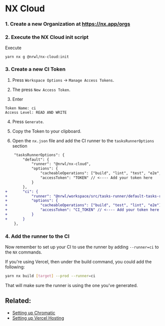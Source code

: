 # NX Cloud

### 1. Create a new Organization at https://nx.app/orgs

### 2. Execute the NX Cloud init script

Execute

```
yarn nx g @nrwl/nx-cloud:init
```

### 3. Create a new CI Token

1. Press `Workspace Options` -> `Manage Access Tokens`.

2. The press `New Access Token`.

3. Enter

```
Token Name: ci
Access Level: READ AND WRITE
```

4. Press `Generate`.

5. Copy the Token to your clipboard.

6. Open the `nx.json` file and add the CI runner to the `tasksRunnerOptions` section

```diff
	"tasksRunnerOptions": {
		"default": {
			"runner": "@nrwl/nx-cloud",
			"options": {
				"cacheableOperations": ["build", "lint", "test", "e2e", "stylelint"],
				"accessToken": "TOKEN" // <---- Add your token here
			}
		},
+		"ci": {
+			"runner": "@nrwl/workspace/src/tasks-runner/default-tasks-runner",
+			"options": {
+				"cacheableOperations": ["build", "test", "lint", "e2e"],
+				"accessToken": "CI_TOKEN" // <---- Add your token here
+			}
+		}
	},
```

### 4. Add the runner to the CI

Now remember to set up your CI to use the runner by adding `--runner=ci` to the `NX` commands.

If you're using Vercel, then under the build command, you could add the following:

```sh
yarn nx build [target] --prod --runner=ci
```

That will make sure the runner is using the one you've generated.

## Related:

- [Setting up Chromatic](/docs/setup/chromatic.md)
- [Setting up Vercel Hosting](/docs/setup/vercel.md)
